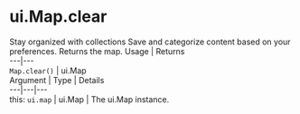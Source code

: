  
#  ui.Map.clear
Stay organized with collections  Save and categorize content based on your preferences. 
Returns the map.
Usage | Returns  
---|---  
`Map.clear()` | ui.Map  
Argument | Type | Details  
---|---|---  
this: `ui.map` | ui.Map | The ui.Map instance.  
